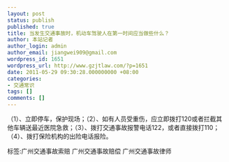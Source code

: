 ```yaml
---
layout: post
status: publish
published: true
title: 当发生交通事故时，机动车驾驶人在第一时间应当做些什么？
author: 本站记者
author_login: admin
author_email: jiangwei909@gmail.com
wordpress_id: 1651
wordpress_url: http://www.gzjtlaw.com/?p=1651
date: 2011-05-29 09:30:28.000000000 +08:00
categories:
- 交通常识
tags: []
comments: []
---
```

 （1）、立即停车，保护现场；（2）、如有人员受重伤，应立即拨打120或者拦截其他车辆送最近医院急救；（3）、拨打交通事故报警电话122，或者直接拨打110；（4）、拨打保险机构的出险电话报险。标签:广州交通事故索赔 广州交通事故赔偿 广州交通事故律师
